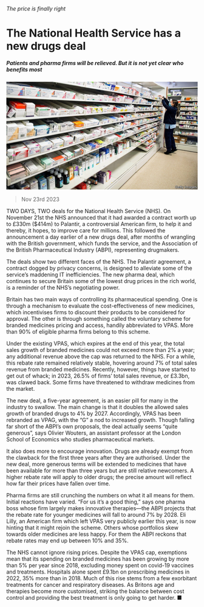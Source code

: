 ###### The price is finally right

# The National Health Service has a new drugs deal 

##### Patients and pharma firms will be relieved. But it is not yet clear who benefits most 

![image](images/20231125_BRP504.jpg) 

> Nov 23rd 2023 

TWO DAYS, TWO deals for the National Health Service (NHS). On November 21st the NHS announced that it had awarded a contract worth up to £330m ($414m) to Palantir, a controversial American firm, to help it  and thereby, it hopes, to improve care for millions. This followed the announcement a day earlier of a new drugs deal, after months of wrangling with the British government, which funds the service, and the Association of the British Pharmaceutical Industry (ABPI), representing drugmakers. 

The deals show two different faces of the NHS. The Palantir agreement, a contract dogged by privacy concerns, is designed to alleviate some of the service’s maddening IT inefficiencies. The new pharma deal, which continues to secure Britain some of the lowest drug prices in the rich world, is a reminder of the NHS’s negotiating power. 

Britain has two main ways of controlling its pharmaceutical spending. One is through a mechanism to evaluate the cost-effectiveness of new medicines, which incentivises firms to discount their products to be considered for approval. The other is through something called the voluntary scheme for branded medicines pricing and access, handily abbreviated to VPAS. More than 90% of eligible pharma firms belong to this scheme. 

Under the existing VPAS, which expires at the end of this year, the total sales growth of branded medicines could not exceed more than 2% a year; any additional revenue above the cap was returned to the NHS. For a while, this rebate rate remained relatively stable, hovering around 7% of total sales revenue from branded medicines. Recently, however, things have started to get out of whack; in 2023, 26.5% of firms’ total sales revenue, or £3.3bn, was clawed back. Some firms have threatened to withdraw medicines from the market.

The new deal, a five-year agreement, is an easier pill for many in the industry to swallow. The main change is that it doubles the allowed sales growth of branded drugs to 4% by 2027. Accordingly, VPAS has been rebranded as VPAG, with the “G” a nod to increased growth. Though falling far short of the ABPI’s own proposals, the deal actually seems “quite generous”, says Olivier Wouters, an assistant professor at the London School of Economics who studies pharmaceutical markets. 

It also does more to encourage innovation. Drugs are already exempt from the clawback for the first three years after they are authorised. Under the new deal, more generous terms will be extended to medicines that have been available for more than three years but are still relative newcomers. A higher rebate rate will apply to older drugs; the precise amount will reflect how far their prices have fallen over time. 

Pharma firms are still crunching the numbers on what it all means for them. Initial reactions have varied. “For us it’s a good thing,” says one pharma boss whose firm largely makes innovative therapies—the ABPI projects that the rebate rate for younger medicines will fall to around 7% by 2028. Eli Lilly, an American firm which left VPAS very publicly earlier this year, is now hinting that it might rejoin the scheme. Others whose portfolios skew towards older medicines are less happy. For them the ABPI reckons that rebate rates may end up between 10% and 35%.

The NHS cannot ignore rising prices. Despite the VPAS cap, exemptions mean that its spending on branded medicines has been growing by more than 5% per year since 2018, excluding money spent on covid-19 vaccines and treatments. Hospitals alone spent £9.1bn on prescribing medicines in 2022, 35% more than in 2018. Much of this rise stems from a few exorbitant treatments for cancer and respiratory diseases. As Britons age and therapies become more customised, striking the balance between cost control and providing the best treatment is only going to get harder. ■


